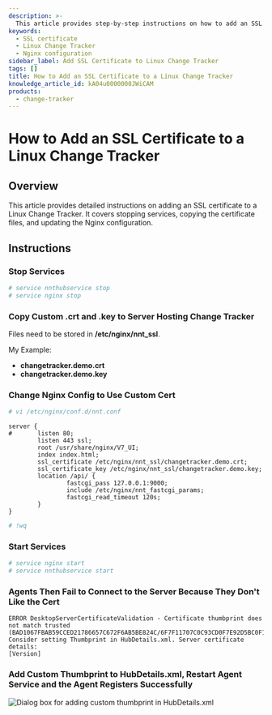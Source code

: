```yaml
---
description: >-
  This article provides step-by-step instructions on how to add an SSL certificate to a Linux Change Tracker, including stopping services, copying certificate files, and configuring Nginx.
keywords:
  - SSL certificate
  - Linux Change Tracker
  - Nginx configuration
sidebar_label: Add SSL Certificate to Linux Change Tracker
tags: []
title: How to Add an SSL Certificate to a Linux Change Tracker
knowledge_article_id: kA04u0000000JWiCAM
products:
  - change-tracker
---
```


# How to Add an SSL Certificate to a Linux Change Tracker

## Overview

This article provides detailed instructions on adding an SSL certificate to a Linux Change Tracker. It covers stopping services, copying the certificate files, and updating the Nginx configuration.

## Instructions

### Stop Services

```bash
# service nnthubservice stop
# service nginx stop
```

### Copy Custom .crt and .key to Server Hosting Change Tracker

Files need to be stored in **/etc/nginx/nnt_ssl**.

My Example:

- **changetracker.demo.crt**
- **changetracker.demo.key**

### Change Nginx Config to Use Custom Cert

```bash
# vi /etc/nginx/conf.d/nnt.conf
```

```nginx
server {
#       listen 80;
        listen 443 ssl;
        root /usr/share/nginx/V7_UI;
        index index.html;
        ssl_certificate /etc/nginx/nnt_ssl/changetracker.demo.crt;
        ssl_certificate_key /etc/nginx/nnt_ssl/changetracker.demo.key;
        location /api/ {
                fastcgi_pass 127.0.0.1:9000;
                include /etc/nginx/nnt_fastcgi_params;
                fastcgi_read_timeout 120s;
        }
}
```

```bash
# !wq
```

### Start Services

```bash
# service nginx start
# service nnthubservice start
```

### Agents Then Fail to Connect to the Server Because They Don't Like the Cert

```
ERROR DesktopServerCertificateValidation - Certificate thumbprint does not match trusted (BAD1067FBAB59CCED21786657C672F6AB5BE824C/6F7F11707C0C93CD0F7E92D5BC0F1C9345D68A64). Consider setting Thumbprint in HubDetails.xml. Server certificate details:
[Version]
```

### Add Custom Thumbprint to HubDetails.xml, Restart Agent Service and the Agent Registers Successfully

![Dialog box for adding custom thumbprint in HubDetails.xml](https://nwxcorp--c.na147.content.force.com/sfc/dist/version/download/?oid=00D7000000091pB&ids=0684u00000LdKJr&d=%2Fa%2F4u000000Lzkc%2FX0i12CG7kf_.dPDWY4a7PXYeceTu8w_nwUdvvhVk1nw&asPdf=false)